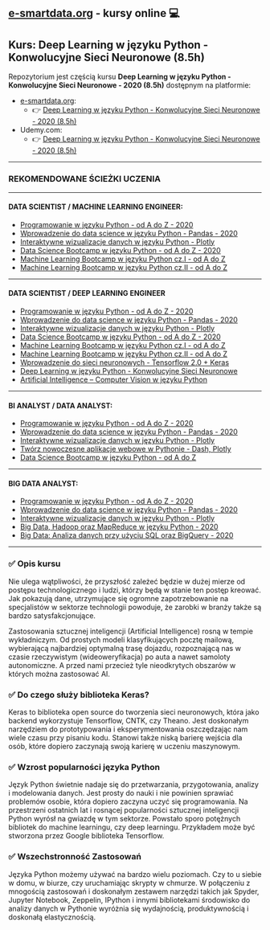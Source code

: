 ## [e-smartdata.org](https://e-smartdata.org/) - kursy online :computer:
## Kurs: Deep Learning w języku Python - Konwolucyjne Sieci Neuronowe (8.5h) 
Repozytorium jest częścią kursu **Deep Learning w języku Python - Konwolucyjne Sieci Neuronowe - 2020 (8.5h)** dostępnym na platformie:
* [e-smartdata.org](https://e-smartdata.org/):
  * :point_right: [Deep Learning w języku Python - Konwolucyjne Sieci Neuronowe - 2020 (8.5h)](https://e-smartdata.teachable.com/p/wprowadzenie-do-data-science-w-jezyku-python-pandas)
* Udemy.com:
  * :point_right: [Deep Learning w języku Python - Konwolucyjne Sieci Neuronowe - 2020 (8.5h)](https://www.udemy.com/course/wprowadzenie-data-science/?referralCode=D85D646D30D785FD5277)
  
---
### REKOMENDOWANE ŚCIEŻKI UCZENIA
---
#### DATA SCIENTIST / MACHINE LEARNING ENGINEER:

* [Programowanie w języku Python - od A do Z - 2020](https://www.udemy.com/course/programowanie-w-jezyku-python/?referralCode=C7E5AD6D60ADCBDEF759)
* [Wprowadzenie do data science w języku Python - Pandas - 2020](https://www.udemy.com/course/wprowadzenie-data-science/?referralCode=D85D646D30D785FD5277)
* [Interaktywne wizualizacje danych w języku Python - Plotly](https://www.udemy.com/course/wizualizacje-danych-python/?referralCode=A548AF40A5D2D658DAE6)
* [Data Science Bootcamp w języku Python - od A do Z - 2020](https://www.udemy.com/course/data-science-bootcamp-python/?referralCode=7ACF0CA84807A88740FB)
* [Machine Learning Bootcamp w języku Python cz.I - od A do Z](https://www.udemy.com/course/machine-learning-bootcamp-w-jezyku-python/?referralCode=92994CE6227390CFA9D7)
* [Machine Learning Bootcamp w języku Python cz.II - od A do Z](https://www.udemy.com/course/machine-learning-bootcamp-w-jezyku-python-ii/?referralCode=AE397842FEFADB697DC8)
---
#### DATA SCIENTIST / DEEP LEARNING ENGINEER

* [Programowanie w języku Python - od A do Z - 2020](https://www.udemy.com/course/programowanie-w-jezyku-python/?referralCode=C7E5AD6D60ADCBDEF759)
* [Wprowadzenie do data science w języku Python - Pandas - 2020](https://www.udemy.com/course/wprowadzenie-data-science/?referralCode=D85D646D30D785FD5277)
* [Interaktywne wizualizacje danych w języku Python - Plotly](https://www.udemy.com/course/wizualizacje-danych-python/?referralCode=A548AF40A5D2D658DAE6)
* [Data Science Bootcamp w języku Python - od A do Z - 2020](https://www.udemy.com/course/data-science-bootcamp-python/?referralCode=7ACF0CA84807A88740FB)
* [Machine Learning Bootcamp w języku Python cz.I - od A do Z](https://www.udemy.com/course/machine-learning-bootcamp-w-jezyku-python/?referralCode=92994CE6227390CFA9D7)
* [Machine Learning Bootcamp w języku Python cz.II - od A do Z](https://www.udemy.com/course/machine-learning-bootcamp-w-jezyku-python-ii/?referralCode=AE397842FEFADB697DC8)
* [Wprowadzenie do sieci neuronowych - Tensorflow 2.0 + Keras](https://www.udemy.com/course/wprowadzenie-tensorflow-keras/?referralCode=74356FE803194F2C3C42)
* [Deep Learning w języku Python - Konwolucyjne Sieci Neuronowe](https://www.udemy.com/course/deep-learning-w-jezyku-python/?referralCode=24567C4A18A3F17E0B47)
* [Artificial Intelligence – Computer Vision w języku Python](https://www.udemy.com/course/artificial-intelligence-computer-vision/?referralCode=09C26CA07A8F6DF74148)
---
#### BI ANALYST / DATA ANALYST:

* [Programowanie w języku Python - od A do Z - 2020](https://www.udemy.com/course/programowanie-w-jezyku-python/?referralCode=C7E5AD6D60ADCBDEF759)
* [Wprowadzenie do data science w języku Python - Pandas - 2020](https://www.udemy.com/course/wprowadzenie-data-science/?referralCode=D85D646D30D785FD5277)
* [Interaktywne wizualizacje danych w języku Python - Plotly](https://www.udemy.com/course/wizualizacje-danych-python/?referralCode=A548AF40A5D2D658DAE6)
* [Twórz nowoczesne aplikacje webowe w Pythonie - Dash, Plotly](https://www.udemy.com/course/aplikacje-webowe-dash/?referralCode=40C44F12D311213BEC48)
* [Data Science Bootcamp w języku Python - od A do Z](https://www.udemy.com/course/data-science-bootcamp-python/?referralCode=7ACF0CA84807A88740FB)
---
#### BIG DATA ANALYST:

* [Programowanie w języku Python - od A do Z - 2020](https://www.udemy.com/course/programowanie-w-jezyku-python/?referralCode=C7E5AD6D60ADCBDEF759)
* [Wprowadzenie do data science w języku Python - Pandas - 2020](https://www.udemy.com/course/wprowadzenie-data-science/?referralCode=D85D646D30D785FD5277)
* [Interaktywne wizualizacje danych w języku Python - Plotly](https://www.udemy.com/course/wizualizacje-danych-python/?referralCode=A548AF40A5D2D658DAE6)
* [Big Data, Hadoop oraz MapReduce w języku Python - 2020](https://www.udemy.com/course/big-data-hadoop-mapreduce/?referralCode=5D8569C9A3FC2D232B67)
* [Big Data: Analiza danych przy użyciu SQL oraz BigQuery - 2020](https://www.udemy.com/course/big-data-bigquery/?referralCode=10C0A466D6710285AEC6)
---
### :white_check_mark: Opis kursu

Nie ulega wątpliwości, że przyszłość zależeć będzie w dużej mierze od postępu technologicznego i ludzi, którzy będą w 
stanie ten postęp kreować. Jak pokazują dane, utrzymujące się ogromne zapotrzebowanie na specjalistów w sektorze 
technologii powoduje, że zarobki w branży także są bardzo satysfakcjonujące.

Zastosowania sztucznej inteligencji (Artificial Intelligence) rosną w tempie wykładniczym. Od prostych modeli 
klasyfikujących pocztę mailową, wybierającą najbardziej optymalną trasę dojazdu, rozpoznającą nas w czasie 
rzeczywistym (wideoweryfikacja) po auta a nawet samoloty autonomiczne. A przed nami przecież tyle nieodkrytych 
obszarów w których można zastosować AI.

### :white_check_mark: Do czego służy biblioteka Keras?

Keras to biblioteka open source do tworzenia sieci neuronowych, która jako backend wykorzystuje Tensorflow, CNTK, 
czy Theano. Jest doskonałym narzędziem do prototypowania i eksperymentowania oszczędzając nam wiele czasu przy 
pisaniu kodu. Stanowi także niską barierę wejścia dla osób, które dopiero zaczynają swoją karierę w uczeniu maszynowym.

### :white_check_mark: Wzrost popularności języka Python

Język Python świetnie nadaje się do przetwarzania, przygotowania, analizy i modelowania danych. Jest prosty do 
nauki i nie powinien sprawiać problemów osobie, która dopiero zaczyna uczyć się programowania. Na przestrzeni 
ostatnich lat i rosnącej popularności sztucznej inteligencji Python wyrósł na gwiazdę w tym sektorze. Powstało 
sporo potężnych bibliotek do machine learningu, czy deep learningu. Przykładem może być stworzona przez Google 
biblioteka Tensorflow.

### :white_check_mark: Wszechstronność Zastosowań

Języka Python możemy używać na bardzo wielu poziomach. Czy to u siebie w domu, w biurze, czy uruchamiając skrypty 
w chmurze. W połączeniu z mnogością zastosowań i doskonałym zestawem narzędzi takich jak Spyder, Jupyter Notebook, 
Zeppelin, IPython i innymi bibliotekami środowisko do analizy danych w Pythonie wyróżnia się wydajnością, 
produktywnością i doskonałą elastycznością.

